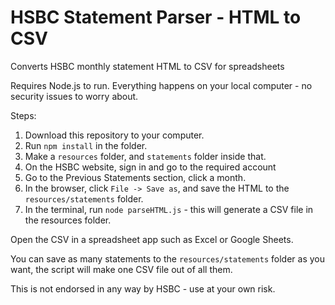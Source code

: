 HSBC Statement Parser - HTML to CSV
===========

Converts HSBC monthly statement HTML to CSV for spreadsheets

Requires Node.js to run. Everything happens on your local computer - no security issues to worry about.

Steps:

1. Download this repository to your computer.
1. Run `npm install` in the folder.
1. Make a `resources` folder, and `statements` folder inside that.
1. On the HSBC website, sign in and go to the required account
1. Go to the Previous Statements section, click a month.
1. In the browser, click `File -> Save as`, and save the HTML to the `resources/statements` folder.
1. In the terminal, run `node parseHTML.js` - this will generate a CSV file in the resources folder.

Open the CSV in a spreadsheet app such as Excel or Google Sheets.

You can save as many statements to the `resources/statements` folder as you want, the script will make one CSV file out of all them.

This is not endorsed in any way by HSBC - use at your own risk.
